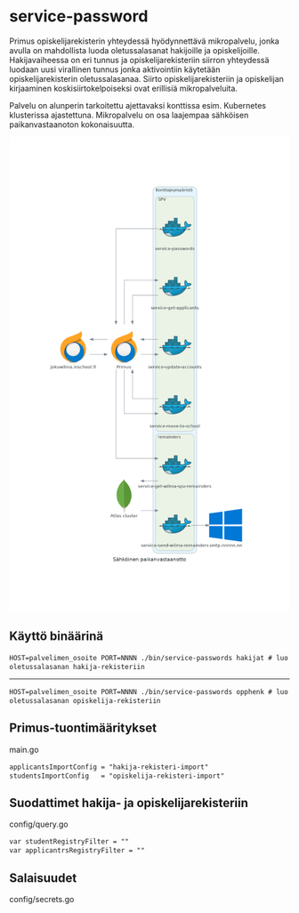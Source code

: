 # service-password

Primus opiskelijarekisterin yhteydessä hyödynnettävä mikropalvelu, jonka avulla on mahdollista luoda oletussalasanat hakijoille ja opiskelijoille. Hakijavaiheessa on eri tunnus ja opiskelijarekisteriin siirron yhteydessä luodaan uusi virallinen tunnus jonka aktivointiin käytetään opiskelijarekisterin oletussalasanaa. Siirto opiskelijarekisteriin ja opiskelijan kirjaaminen koskisiirtokelpoiseksi ovat erillisiä mikropalveluita.

Palvelu on alunperin tarkoitettu ajettavaksi konttissa esim. Kubernetes klusterissa ajastettuna. Mikropalvelu on osa laajempaa sähköisen paikanvastaanoton kokonaisuutta.

![kaavio](images/sähköinen_paikanvastaanotto.png)

## Käyttö binäärinä

    HOST=palvelimen_osoite PORT=NNNN ./bin/service-passwords hakijat # luo oletussalasanan hakija-rekisteriin
---
    HOST=palvelimen_osoite PORT=NNNN ./bin/service-passwords opphenk # luo oletussalasanan opiskelija-rekisteriin


## Primus-tuontimääritykset

main.go

    applicantsImportConfig = "hakija-rekisteri-import"
	studentsImportConfig   = "opiskelija-rekisteri-import"

## Suodattimet hakija- ja opiskelijarekisteriin

config/query.go

    var studentRegistryFilter = ""
    var applicantrsRegistryFilter = ""

## Salaisuudet

config/secrets.go